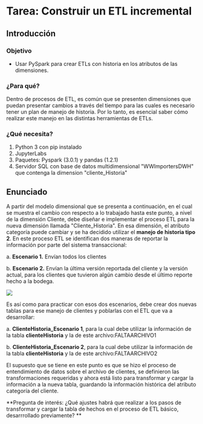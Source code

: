 # **Tarea: Construir un ETL incremental**
## **Introducción**
### **Objetivo**
- Usar PySpark para crear ETLs con historia en los atributos de las dimensiones.  

### **¿Para qué?**
Dentro  de  procesos  de  ETL,  es común  que se  presenten  dimensiones que puedan  presentar cambios a través del tiempo para las cuales es necesario tener un plan de manejo de historia. Por lo tanto, es esencial saber cómo realizar este manejo en las distintas herramientas de ETLs.

### **¿Qué necesita?**
1. Python 3 con pip instalado
2. JupyterLabs
3. Paquetes: Pyspark (3.0.1) y pandas (1.2.1)
5. Servidor SQL con base de datos multidimensional "WWImportersDWH" que contenga la dimension "cliente_Historia"

## **Enunciado**
A partir del modelo dimensional que se presenta a continuación, en el cual se muestra el cambio con respecto a lo trabajado hasta este punto, a nivel de la dimensión Cliente, debe diseñar e implementar el proceso ETL para la nueva dimensión llamada "Cliente_Historia". En esa dimensión, el atributo categoría puede cambiar y se ha decidido utilizar el **manejo de historia tipo 2**.
En este proceso ETL se identifican dos maneras de reportar la información por parte del sistema transaccional:

a. **Escenario 1.** Envían todos los clientes

b. **Escenario 2.** Envían la última versión reportada del cliente y la versión actual, para los clientes que tuvieron algún cambio desde el último reporte hecho a la bodega.

![](./imagenes/ETLModeloConHistoria.png)

Es así como para practicar con esos dos escenarios, debe crear dos nuevas tablas para ese manejo de clientes y poblarlas con el ETL que va a desarrollar:

a. **ClienteHistoria_Escenario 1**, para la cual debe utilizar la información de la tabla **clienteHistoria** y la de este archivo:FALTAARCHIVO1

b. **ClienteHistoria_Escenario 2**, para la cual debe utilizar la información de la tabla **clienteHistoria** y la de este archivo:FALTAARCHIVO2

El supuesto que se tiene en este punto es que se hizo el proceso de entendimiento de datos sobre el archivo de clientes, se definieron las transformaciones requeridas y ahora está listo para transformar y cargar la información a la nueva tabla, guardando la información histórica del atributo categoría del cliente.

**Pregunta de interés: ¿Qué ajustes habrá que realizar a los pasos de transformar y cargar la tabla de hechos en el proceso de ETL básico, desarrrollado previamente? ** 

